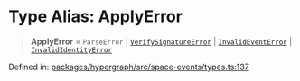 # Type Alias: ApplyError

> **ApplyError** = `ParseError` \| [`VerifySignatureError`](../classes/VerifySignatureError.md) \| [`InvalidEventError`](../classes/InvalidEventError.md) \| [`InvalidIdentityError`](../../Identity/classes/InvalidIdentityError.md)

Defined in: [packages/hypergraph/src/space-events/types.ts:137](https://github.com/hashirpm/hypergraph/blob/ab4ea1cdb9430798142e0d735aac9d31c2cf0ae0/packages/hypergraph/src/space-events/types.ts#L137)
